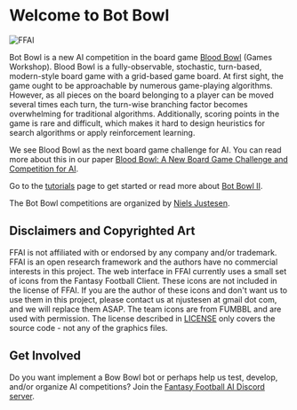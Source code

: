 # Welcome to Bot Bowl

![FFAI](https://github.com/njustesen/ffai/raw/master/docs/screenshots/ffai.png "FFAI")

Bot Bowl is a new AI competition in the board game [Blood Bowl](https://en.wikipedia.org/wiki/Blood_Bowl) (Games Workshop). Blood Bowl is a fully-observable, stochastic, turn-based, modern-style board game with a grid-based game board. At first sight, the game ought to be approachable by numerous game-playing algorithms. However, as all pieces on the board belonging to a player can be moved several times each turn, the turn-wise branching factor
becomes overwhelming for traditional algorithms. Additionally, scoring points in the game is rare and difficult, which makes it hard to design heuristics for search algorithms or apply reinforcement learning. 

We see Blood Bowl as the next board game challenge for AI. You can read more about this in our paper [Blood Bowl: A New Board Game Challenge and Competition for AI](https://njustesen.github.io/njustesen/publications/justesen2019blood.pdf). 

Go to the [tutorials](docs/tutorials.md) page to get started or read more about [Bot Bowl II](docs/bot-bowl-ii.md).

The Bot Bowl competitions are organized by [Niels Justesen](https://www.njustesen.com). 

## Disclaimers and Copyrighted Art
FFAI is not affiliated with or endorsed by any company and/or trademark. FFAI is an open research framework and the authors have no commercial interests in this project. The web interface in FFAI currently uses a small set of icons from the Fantasy Football Client. These icons are not included in the license of FFAI. If you are the author of these icons and don't want us to use them in this project, please contact us at njustesen at gmail dot com, and we will replace them ASAP. The team icons are from FUMBBL and are used with permission. The license described in [LICENSE](LICENSE) only covers the source code - not any of the graphics files.

## Get Involved
Do you want implement a Bow Bowl bot or perhaps help us test, develop, and/or organize AI competitions? Join the [Fantasy Football AI Discord server](https://discord.gg/MTXMuae).
